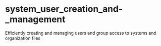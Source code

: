 # system_user_creation_and-_management
Efficiently creating and managing users and group access to systems and organization files
